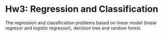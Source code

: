 # Hw3: Regression and Classification
The regression and classification problems based on linear model (linear regresor and logistic regressor), decision tree and random forest.
